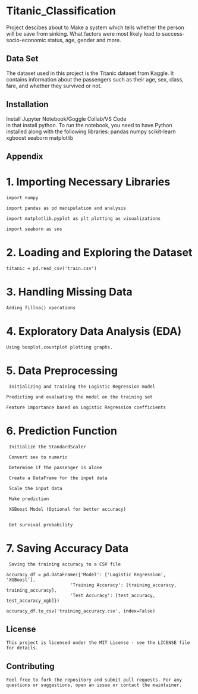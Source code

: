 # Titanic_Classification

Project descibes about to Make a system which tells whether the person will be save from sinking. What factors were most likely lead to success-socio-economic status, age, gender
and more.

## Data Set
The dataset used in this project is the Titanic dataset from Kaggle. It contains information about the passengers such as their age, sex, class, fare, and whether they survived or not.

## Installation
Install Jupyter Notebook/Goggle Collab/VS Code  
in that install python. To run the notebook, you need to have Python installed along with the following libraries:
pandas
numpy
scikit-learn
xgboost
seaborn
matplotlib
    
## Appendix

# 1. Importing Necessary Libraries
    import numpy

    import pandas as pd manipulation and analysis

    import matplotlib.pyplot as plt plotting as visualizations

    import seaborn as sns              
# 2. Loading and Exploring the Dataset

    titanic = pd.read_csv('train.csv')
    
# 3. Handling Missing Data

    Adding fillna() operations
    
# 4. Exploratory Data Analysis (EDA)

    Using boxplot,countplot plotting graphs.
    
# 5.  Data Preprocessing

     Initializing and training the Logistic Regression model

    Predicting and evaluating the model on the training set

    Feature importance based on Logistic Regression coefficients

# 6.  Prediction Function

     Initialize the StandardScaler

     Convert sex to numeric

     Determine if the passenger is alone

     Create a DataFrame for the input data

     Scale the input data
    
     Make prediction

     XGBoost Model (Optional for better accuracy)

    
     Get survival probability
     
# 7.  Saving Accuracy Data

     Saving the training accuracy to a CSV file

    accuracy_df = pd.DataFrame({'Model': ['Logistic Regression', 'XGBoost'],
                            'Training Accuracy': [training_accuracy,       
    training_accuracy],
                            'Test Accuracy': [test_accuracy, 
    test_accuracy_xgb]})

    accuracy_df.to_csv('training_accuracy.csv', index=False)
##  License
    This project is licensed under the MIT License - see the LICENSE file 
    for details.

##  Contributing
    Feel free to fork the repository and submit pull requests. For any 
    questions or suggestions, open an issue or contact the maintainer.



